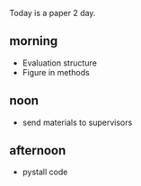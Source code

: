 Today is a paper 2 day. 

## morning 
- Evaluation structure 
- Figure in methods

## noon
- send materials to supervisors

## afternoon
- pystall code







